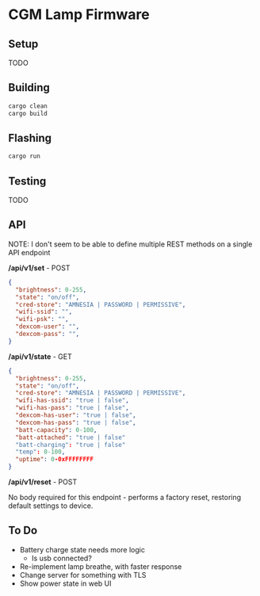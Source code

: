 # CGM Lamp Firmware

## Setup

TODO

## Building

```bash
cargo clean
cargo build
```

## Flashing

```bash
cargo run
```

## Testing

TODO

## API

NOTE: I don't seem to be able to define multiple REST methods on a single API endpoint

**/api/v1/set** - POST

```json
{
  "brightness": 0-255,
  "state": "on/off",
  "cred-store": "AMNESIA | PASSWORD | PERMISSIVE",
  "wifi-ssid": "",
  "wifi-psk": "",
  "dexcom-user": "",
  "dexcom-pass": "",
}
```

**/api/v1/state** - GET

```json
{
  "brightness": 0-255,
  "state": "on/off",
  "cred-store": "AMNESIA | PASSWORD | PERMISSIVE",
  "wifi-has-ssid": "true | false",
  "wifi-has-pass": "true | false",
  "dexcom-has-user": "true | false",
  "dexcom-has-pass": "true | false",
  "batt-capacity": 0-100,
  "batt-attached": "true | false"
  "batt-charging": "true | false"
  "temp": 0-100,
  "uptime": 0-0xFFFFFFFF
}
```

**/api/v1/reset** - POST

No body required for this endpoint - performs a factory reset, restoring default
settings to device.

## To Do

- Battery charge state needs more logic
  - Is usb connected?
- Re-implement lamp breathe, with faster response
- Change server for something with TLS
- Show power state in web UI

